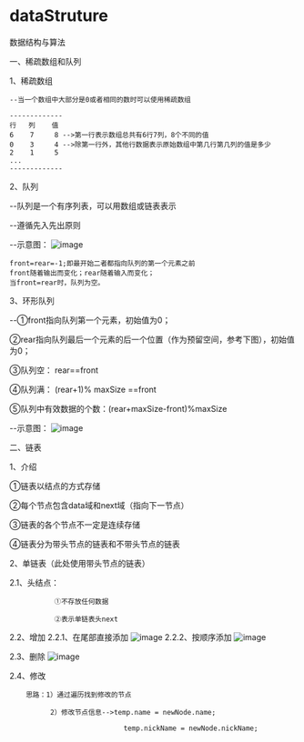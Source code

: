# dataStruture
数据结构与算法

一、稀疏数组和队列

1、稀疏数组

    --当一个数组中大部分是0或者相同的数时可以使用稀疏数组
    
    -------------
    行   列    值
    6    7     8 -->第一行表示数组总共有6行7列，8个不同的值
    0    3     4 -->除第一行外，其他行数据表示原始数组中第几行第几列的值是多少
    2    1     5
    ...
    -------------

2、队列

  --队列是一个有序列表，可以用数组或链表表示
  
  --遵循先入先出原则
  
  --示意图：
  ![image](https://github.com/wnhub/images/blob/master/readme/20190830.jpg)
  
    front=rear=-1;即最开始二者都指向队列的第一个元素之前
    front随着输出而变化；rear随着输入而变化；
    当front=rear时，队列为空。
  
3、环形队列

--①front指向队列第一个元素，初始值为0；

   ②rear指向队列最后一个元素的后一个位置（作为预留空间，参考下图），初始值为0；
  
   ③队列空：   rear==front
   
   ④队列满：   (rear+1)% maxSize ==front
  
   ⑤队列中有效数据的个数：(rear+maxSize-front)%maxSize
  

--示意图：
![image](https://github.com/wnhub/images/blob/master/readme/%E7%8E%AF%E5%BD%A2%E9%98%9F%E5%88%97.png)

二、链表

1、介绍

①链表以结点的方式存储

②每个节点包含data域和next域（指向下一节点）

③链表的各个节点不一定是连续存储

④链表分为带头节点的链表和不带头节点的链表

2、单链表（此处使用带头节点的链表）

   2.1、头结点：
                
               ①不存放任何数据
   
               ②表示单链表头next
   2.2、增加
        2.2.1、在尾部直接添加
        ![image](https://github.com/wnhub/images/blob/master/readme/%E5%8D%95%E9%93%BE%E8%A1%A8_%E5%9C%A8%E5%B0%BE%E9%83%A8%E6%B7%BB%E5%8A%A0.png)
         2.2.2、按顺序添加
        ![image](https://github.com/wnhub/images/blob/master/readme/%E5%8D%95%E9%93%BE%E8%A1%A8_%E6%8C%89%E9%A1%BA%E5%BA%8F%E6%B7%BB%E5%8A%A0.png)
        
   2.3、删除
        ![image](https://github.com/wnhub/images/blob/master/readme/%E5%8D%95%E9%93%BE%E8%A1%A8_%E5%88%A0%E9%99%A4.png)
        
   2.4、修改
        
        思路：1）通过遍历找到修改的节点
        
              2）修改节点信息-->temp.name = newNode.name;
              
                                temp.nickName = newNode.nickName;
   
